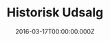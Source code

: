 ---
thumbnail: /images/uploads/skrmbillede-2016-03-17-kl.-15.39.00.png
virksomhed: Synoptik
type: Historisk Udsalg
title: Historisk Udsalg
beskrivelse: "I januar 2016 var det 85 år siden, at Synoptik slog dørene op for den allerførste butik i Nørregade. Det har inspireret Hjaltelin Stahl til at lave kampagnen ”Historisk udsalg”, der på print og TV byder på et nostalgisk tilbageblik på kædens stolte historie. Brillemoden, frisurerne og måden at vise følelser på har unægteligt ændret sig siden 1931, men at se kunderne løfte blikket til et nyt skarpt syn, er stadig lige fantastisk. \n\n"
billede_1: /images/uploads/historisk-udsalg/skrmbillede-2016-03-17-kl.-15.39.57.png
billede_1_link: "https://www.youtube.com/watch?v=TAGZ_jZgDPc"
billede_2: /images/uploads/historisk-udsalg/hs_cases_950x550_synoptik_cr.png
billede_2_link: null
billede_3: null
billede_3_link: null
billede_4: null
billede_4_link: null
billede_5: null
billede_5_link: null
billede_6: null
billede_6_link: null
billede_7: null
billede_7_link: null
billede_8: null
billede_8_link: null
billede_9: null
billede_9_link: null
billede_10: null
billede_10_link: null
cmsUserSlug: ""
date: 2016-03-17T00:00:00.000Z
position: 180
---